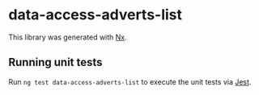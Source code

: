 # data-access-adverts-list

This library was generated with [Nx](https://nx.dev).

## Running unit tests

Run `ng test data-access-adverts-list` to execute the unit tests via [Jest](https://jestjs.io).
